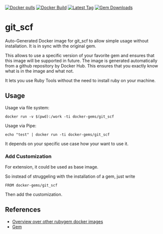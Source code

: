 [![Docker pulls](https://img.shields.io/docker/pulls/rubygem/git_scf.svg)](https://hub.docker.com/r/rubygem/git_scf/)
[![Docker Build](https://img.shields.io/docker/automated/rubygem/git_scf.svg)](https://hub.docker.com/r/rubygem/git_scf/)
[![Latest Tag](https://img.shields.io/github/tag/docker-rubygem/git_scf.svg)](https://hub.docker.com/r/rubygem/git_scf/)
[![Gem Downloads](https://img.shields.io/gem/dt/git_scf.svg)](https://rubygems.org/gems/git_scf/)
# git_scf

Auto-Generated Docker image for git_scf to allow simple usage without installation.
It is in sync with the original gem.

This allows to use a specific version of your favorite gem and ensures that this image will be supported in future.
The image is generated automatically from a github repository by Docker Hub.
This ensures that you exactly know what is in the image and what not.

It lets you use Ruby Tools without the need to install ruby on your machine.

## Usage

Usage via file system:

`docker run -v $(pwd):/work -ti docker-gems/git_scf`

Usage via Pipe:

`echo "test" | docker run -ti docker-gems/git_scf`

It depends on your specific use case how your want to use it.

### Add Customization

For extension, it could be used as base image.

So instead of struggeling with the installation of a gem, just write

`FROM docker-gems/git_scf`

Then add the customization.

## References

 - [Overview over other rubygem docker images](https://github.com/thinkbot/docker-rubygem)
 - [Gem](https://rubygems.org/gems/git_scf/)
